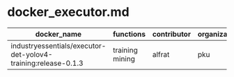 # docker_executor.md

|docker_name|functions|contributor|organization|description|
|--|--|--|--|--|
|industryessentials/executor-det-yolov4-training:release-0.1.3|training mining|alfrat|pku|XX|
